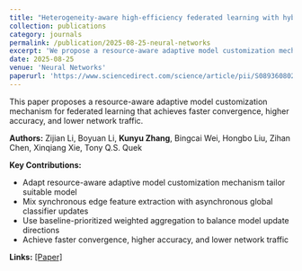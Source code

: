 ```yaml
---
title: "Heterogeneity-aware high-efficiency federated learning with hybrid synchronous-asynchronous splitting strategy"
collection: publications
category: journals
permalink: /publication/2025-08-25-neural-networks
excerpt: 'We propose a resource-aware adaptive model customization mechanism that adapts suitable models, mixes synchronous edge feature extraction with asynchronous global classifier updates, and uses baseline-prioritized weighted aggregation.'
date: 2025-08-25
venue: 'Neural Networks'
paperurl: 'https://www.sciencedirect.com/science/article/pii/S0893608025009189'
---
```


This paper proposes a resource-aware adaptive model customization mechanism for federated learning that achieves faster convergence, higher accuracy, and lower network traffic.

**Authors:** Zijian Li, Boyuan Li, **Kunyu Zhang**, Bingcai Wei, Hongbo Liu, Zihan Chen, Xinqiang Xie, Tony Q.S. Quek

**Key Contributions:**
- Adapt resource-aware adaptive model customization mechanism tailor suitable model
- Mix synchronous edge feature extraction with asynchronous global classifier updates  
- Use baseline-prioritized weighted aggregation to balance model update directions
- Achieve faster convergence, higher accuracy, and lower network traffic

**Links:** [[Paper]](https://www.sciencedirect.com/science/article/pii/S0893608025009189)